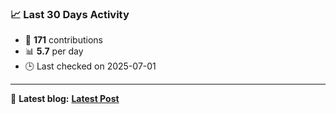 ### 📈 Last 30 Days Activity

<!--START_STATS-->
- 🧮 **171** contributions  
- 📊 **5.7** per day  
- 🕒 Last checked on 2025-07-01
---
📝 **Latest blog:** [**Latest Post**](https://andriak.com)
<!--END_STATS-->
